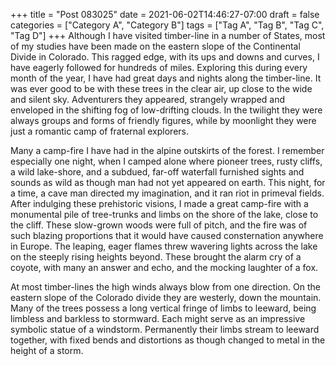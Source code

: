 +++
title = "Post 083025"
date = 2021-06-02T14:46:27-07:00
draft = false
categories = ["Category A", "Category B"]
tags = ["Tag A", "Tag B", "Tag C", "Tag D"]
+++
Although I have visited timber-line in a number of States, most of my studies have been made on the eastern slope of the Continental Divide in Colorado. This ragged edge, with its ups and downs and curves, I have eagerly followed for hundreds of miles. Exploring this during every month of the year, I have had great days and nights along the timber-line. It was ever good to be with these trees in the clear air, up close to the wide and silent sky. Adventurers they appeared, strangely wrapped and enveloped in the shifting fog of low-drifting clouds. In the twilight they were always groups and forms of friendly figures, while by moonlight they were just a romantic camp of fraternal explorers.

Many a camp-fire I have had in the alpine outskirts of the forest. I remember especially one night, when I camped alone where pioneer trees, rusty cliffs, a wild lake-shore, and a subdued, far-off waterfall furnished sights and sounds as wild as though man had not yet appeared on earth. This night, for a time, a cave man directed my imagination, and it ran riot in primeval fields. After indulging these prehistoric visions, I made a great camp-fire with a monumental pile of tree-trunks and limbs on the shore of the lake, close to the cliff. These slow-grown woods were full of pitch, and the fire was of such blazing proportions that it would have caused consternation anywhere in Europe. The leaping, eager flames threw wavering lights across the lake on the steeply rising heights beyond. These brought the alarm cry of a coyote, with many an answer and echo, and the mocking laughter of a fox.

At most timber-lines the high winds always blow from one direction. On the eastern slope of the Colorado divide they are westerly, down the mountain. Many of the trees possess a long vertical fringe of limbs to leeward, being limbless and barkless to stormward. Each might serve as an impressive symbolic statue of a windstorm. Permanently their limbs stream to leeward together, with fixed bends and distortions as though changed to metal in the height of a storm.
